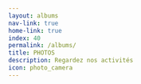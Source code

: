 ```yaml
---
layout: albums
nav-link: true
home-link: true
index: 40
permalink: /albums/
title: PHOTOS
description: Regardez nos activités
icon: photo_camera
---
```

